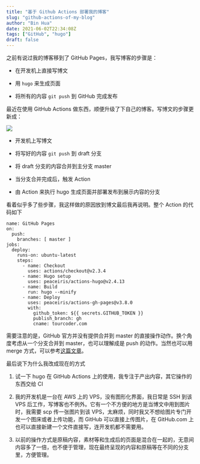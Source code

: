 ```yaml
---
title: "基于 Github Actions 部署我的博客"
slug: "github-actions-of-my-blog"
author: "Bin Hua"
date: 2021-06-02T22:34:08Z
tags: ["GitHub", "hugo"]
draft: false
---
```


之前有说过我的博客移到了 GitHub Pages，我写博客的步骤是：

- 在开发机上直接写博文

- 用 `hugo` 来生成页面

- 将所有的内容 `git push` 到 GitHub 完成发布

最近在使用 GitHub Actions 做东西，顺便升级了下自己的博客。写博文的步骤更新成：

![](https://storage.tourcoder.com/tcblog/github-actions-of-my-blog-01.png)

- 开发机上写博文

- 将写好的内容 `git push` 到 draft 分支

- 将 draft 分支的内容合并到主分支 master

- 当分支合并完成后，触发 Action

- 由 Action 来执行 hugo 生成页面并部署发布到展示内容的分支

看着似乎多了些步骤，我这样做的原因放到博文最后我再说明。整个 Action 的代码如下

```
name: GitHub Pages
on:
  push:
    branches: [ master ]
jobs:
  deploy:
    runs-on: ubuntu-latest
    steps:
      - name: Checkout
        uses: actions/checkout@v2.3.4
      - name: Hugo setup
        uses: peaceiris/actions-hugo@v2.4.13
      - name: Build
        run: hugo --minify
      - name: Deploy
        uses: peaceiris/actions-gh-pages@v3.8.0
        with:
          github_token: ${{ secrets.GITHUB_TOKEN }}
          publish_branch: gh
          cname: tourcoder.com
```

需要注意的是，GitHub 官方并没有提供合并到 master 的直接操作动作。换个角度考虑从一个分支合并到 master，也可以理解成是 push 的动作。当然也可以用 merge 方式，可以参考[这篇文章](https://github.community/t/triggering-workflow-on-merge/17165)。

最后说下为什么我改成现在的方式

1. 试一下 hugo 在 GitHub Actions 上的使用，我专注于产出内容，其它操作的东西交给 CI

2. 我的开发机是一台在 AWS 上的 VPS，没有图形化界面，我日常是 SSH 到该 VPS 后工作，写博客也不例外。它有一个不方便的地方是当博文中用到图片时，我需要 scp 传一张图片到该 VPS，太麻烦，同时我又不想给图片专门开发一个图床或者上传功能，而 GitHub 可以直接上传图片，在 GitHub.com 上也可以直接新建一个文件直接写，连开发机都不需要用。

3. 以前的操作方式是原稿内容，素材等和生成后的页面是混合在一起的，无意间内容多了一倍，也不便于管理，现在最终呈现的内容和原稿等在不同的分支里，方便管理。
